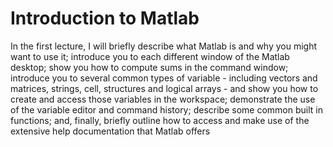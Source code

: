 # Introduction to Matlab

In the first lecture, I will briefly describe what Matlab is and why you might want to use it; introduce you to each different window of the Matlab desktop; show you how to compute sums in the command window; introduce you to several common types of variable - including vectors and matrices, strings, cell, structures and logical arrays - and show you how to create and access those variables in the workspace; demonstrate the use of the variable editor and command history; describe some common built in functions; and, finally, briefly outline how to access and make use of the extensive help documentation that Matlab offers
